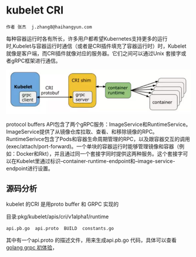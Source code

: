 

# kubelet CRI

```
作者 张杰  j.zhang8@haihangyun.com
```



每种容器运行时各有所长，许多用户都希望Kubernetes支持更多的运行时,Kubelet与容器运行时通信（或者是CRI插件填充了容器运行时）时，Kubelet就像是客户端，而CRI插件就像对应的服务器。它们之间可以通过Unix 套接字或者gRPC框架进行通信。

![](/assets/import.png)

protocol buffers API包含了两个gRPC服务：ImageService和RuntimeService。ImageService提供了从镜像仓库拉取、查看、和移除镜像的RPC。RuntimeSerivce包含了Pods和容器生命周期管理的RPC，以及跟容器交互的调用\(exec/attach/port-forward\)。一个单块的容器运行时能够管理镜像和容器（例如：Docker和Rkt），并且通过同一个套接字同时提供这两种服务。这个套接字可以在Kubelet里通过标识–container-runtime-endpoint和–image-service-endpoint进行设置。



## 源码分析

kubelet 的CRI 是用proto buffer  和 GRPC 实现的

目录:pkg/kubelet/apis/cri/v1alpha1/runtime

```
api.pb.go  api.proto  BUILD  constants.go
```

其中有一个api.proto 的描述文件，用来生成api.pb.go 代码，具体可以查看[golang grpc 初体验](http://www.jianshu.com/p/774b38306c30)，

